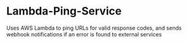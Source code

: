 # Lambda-Ping-Service
Uses AWS Lambda to ping URLs for valid response codes, and sends webhook notifications if an error is found to external services
